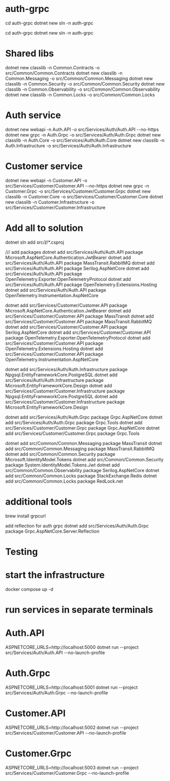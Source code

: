 # auth-grpc

cd auth-grpc
dotnet new sln -n auth-grpc

cd auth-grpc
dotnet new sln -n auth-grpc

# Shared libs
dotnet new classlib -n Common.Contracts -o src/Common/Common.Contracts
dotnet new classlib -n Common.Messaging -o src/Common/Common.Messaging
dotnet new classlib -n Common.Security -o src/Common/Common.Security
dotnet new classlib -n Common.Observability -o src/Common/Common.Observability
dotnet new classlib -n Common.Locks -o src/Common/Common.Locks

# Auth service
dotnet new webapi -n Auth.API -o src/Services/Auth/Auth.API --no-https
dotnet new grpc   -n Auth.Grpc -o src/Services/Auth/Auth.Grpc
dotnet new classlib -n Auth.Core -o src/Services/Auth/Auth.Core
dotnet new classlib -n Auth.Infrastructure -o src/Services/Auth/Auth.Infrastructure

# Customer service
dotnet new webapi -n Customer.API -o src/Services/Customer/Customer.API --no-https
dotnet new grpc   -n Customer.Grpc -o src/Services/Customer/Customer.Grpc
dotnet new classlib -n Customer.Core -o src/Services/Customer/Customer.Core
dotnet new classlib -n Customer.Infrastructure -o src/Services/Customer/Customer.Infrastructure

# Add all to solution
dotnet sln add src/**/**/*.csproj


/// add packages
dotnet add src/Services/Auth/Auth.API package Microsoft.AspNetCore.Authentication.JwtBearer
dotnet add src/Services/Auth/Auth.API package MassTransit.RabbitMQ
dotnet add src/Services/Auth/Auth.API package Serilog.AspNetCore
dotnet add src/Services/Auth/Auth.API package OpenTelemetry.Exporter.OpenTelemetryProtocol
dotnet add src/Services/Auth/Auth.API package OpenTelemetry.Extensions.Hosting
dotnet add src/Services/Auth/Auth.API package OpenTelemetry.Instrumentation.AspNetCore

dotnet add src/Services/Customer/Customer.API package Microsoft.AspNetCore.Authentication.JwtBearer
dotnet add src/Services/Customer/Customer.API package MassTransit 
dotnet add src/Services/Customer/Customer.API package MassTransit.RabbitMQ
dotnet add src/Services/Customer/Customer.API package Serilog.AspNetCore
dotnet add src/Services/Customer/Customer.API package OpenTelemetry.Exporter.OpenTelemetryProtocol
dotnet add src/Services/Customer/Customer.API package OpenTelemetry.Extensions.Hosting
dotnet add src/Services/Customer/Customer.API package OpenTelemetry.Instrumentation.AspNetCore

dotnet add src/Services/Auth/Auth.Infrastructure package Npgsql.EntityFrameworkCore.PostgreSQL 
dotnet add src/Services/Auth/Auth.Infrastructure package Microsoft.EntityFrameworkCore.Design
dotnet add src/Services/Customer/Customer.Infrastructure package Npgsql.EntityFrameworkCore.PostgreSQL 
dotnet add src/Services/Customer/Customer.Infrastructure package Microsoft.EntityFrameworkCore.Design

dotnet add src/Services/Auth/Auth.Grpc package Grpc.AspNetCore 
dotnet add src/Services/Auth/Auth.Grpc package Grpc.Tools
dotnet add src/Services/Customer/Customer.Grpc package Grpc.AspNetCore 
dotnet add src/Services/Customer/Customer.Grpc package Grpc.Tools

dotnet add src/Common/Common.Messaging package MassTransit 
dotnet add src/Common/Common.Messaging package MassTransit.RabbitMQ
dotnet add src/Common/Common.Security package Microsoft.IdentityModel.Tokens 
dotnet add src/Common/Common.Security package System.IdentityModel.Tokens.Jwt
dotnet add src/Common/Common.Observability package Serilog.AspNetCore
dotnet add src/Common/Common.Locks package StackExchange.Redis 
dotnet add src/Common/Common.Locks package RedLock.net

# additional tools
brew install grpcurl

add reflection for auth grpc
dotnet add src/Services/Auth/Auth.Grpc package Grpc.AspNetCore.Server.Reflection

# Testing
# start the infrastructure
docker compose up -d

# run services in separate terminals
# Auth.API
ASPNETCORE_URLS=http://localhost:5000 dotnet run --project src/Services/Auth/Auth.API --no-launch-profile
# Auth.Grpc
ASPNETCORE_URLS=http://localhost:5001 dotnet run --project src/Services/Auth/Auth.Grpc --no-launch-profile
# Customer.API
ASPNETCORE_URLS=http://localhost:5002 dotnet run --project src/Services/Customer/Customer.API --no-launch-profile
# Customer.Grpc
ASPNETCORE_URLS=http://localhost:5003 dotnet run --project src/Services/Customer/Customer.Grpc --no-launch-profile

